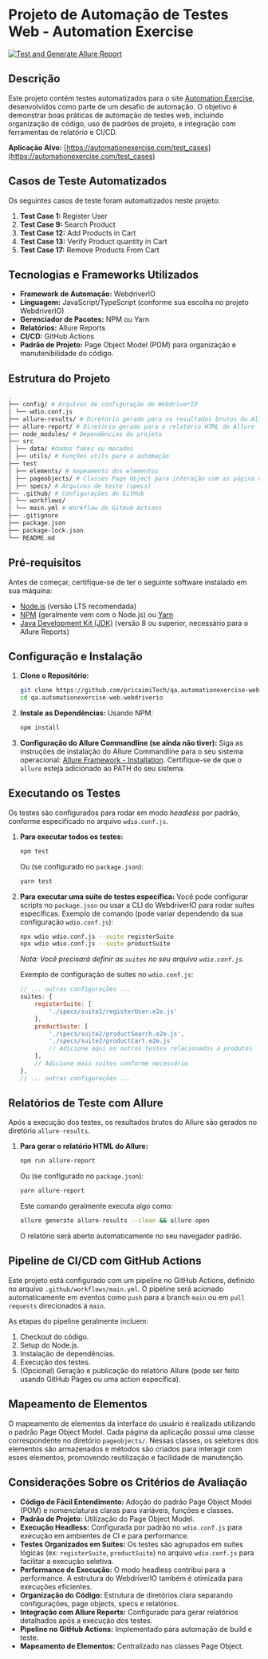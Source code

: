 # Projeto de Automação de Testes Web - Automation Exercise
[![Test and Generate Allure Report](https://github.com/pricaimiTech/qa.automationexercise-web.webdriverio/actions/workflows/test-and-report.yml/badge.svg)](https://github.com/pricaimiTech/qa.automationexercise-web.webdriverio/actions/workflows/test-and-report.yml)

## Descrição

Este projeto contém testes automatizados para o site [Automation Exercise](https://automationexercise.com/), desenvolvidos como parte de um desafio de automação. O objetivo é demonstrar boas práticas de automação de testes web, incluindo organização de código, uso de padrões de projeto, e integração com ferramentas de relatório e CI/CD.

**Aplicação Alvo:** [https://automationexercise.com/test_cases](https://automationexercise.com/test_cases)

## Casos de Teste Automatizados

Os seguintes casos de teste foram automatizados neste projeto:

1.  **Test Case 1:** Register User
2.  **Test Case 9:** Search Product
3.  **Test Case 12:** Add Products in Cart
4.  **Test Case 13:** Verify Product quantity in Cart
5.  **Test Case 17:** Remove Products From Cart

## Tecnologias e Frameworks Utilizados

*   **Framework de Automação:** WebdriverIO
*   **Linguagem:** JavaScript/TypeScript (conforme sua escolha no projeto WebdriverIO)
*   **Gerenciador de Pacotes:** NPM ou Yarn
*   **Relatórios:** Allure Reports
*   **CI/CD:** GitHub Actions
*   **Padrão de Projeto:** Page Object Model (POM) para organização e manutenibilidade do código.

## Estrutura do Projeto

```bash
. 
├── config/ # Arquivos de configuração do WebdriverIO 
│ └── wdio.conf.js 
├── allure-results/ # Diretório gerado para os resultados brutos do Allure 
├── allure-report/ # Diretório gerado para o relatório HTML do Allure 
├── node_modules/ # Dependências do projeto 
├── src
│ ├── data/ #dados fakes ou mocados 
│ ├── utils/ # Funções utils para a automação
├── test
│ ├── elements/ # mapeamento dos elementos 
│ ├── pageobjects/ # Classes Page Object para interação com as página da aplicação 
│ ├── specs/ # Arquivos de teste (specs) 
├── .github/ # Configurações do GitHub 
│ └── workflows/ 
│ └── main.yml # Workflow do GitHub Actions 
├── .gitignore 
├── package.json 
├── package-lock.json 
└── README.md
``` 


## Pré-requisitos

Antes de começar, certifique-se de ter o seguinte software instalado em sua máquina:

*   [Node.js](https://nodejs.org/) (versão LTS recomendada)
*   [NPM](https://www.npmjs.com/) (geralmente vem com o Node.js) ou [Yarn](https://yarnpkg.com/)
*   [Java Development Kit (JDK)](https://www.oracle.com/java/technologies/javase-jdk11-downloads.html) (versão 8 ou superior, necessário para o Allure Reports)

## Configuração e Instalação

1.  **Clone o Repositório:**
    ```bash
    git clone https://github.com/pricaimiTech/qa.automationexercise-web.webdriverio.git
    cd qa.automationexercise-web.webdriverio
    ```

2.  **Instale as Dependências:**
    Usando NPM:
    ```bash
    npm install
    ```

3.  **Configuração do Allure Commandline (se ainda não tiver):**
    Siga as instruções de instalação do Allure Commandline para o seu sistema operacional: [Allure Framework - Installation](https://allurereport.org/docs/gettingstarted-installation/).
    Certifique-se de que o `allure` esteja adicionado ao PATH do seu sistema.

## Executando os Testes

Os testes são configurados para rodar em modo *headless* por padrão, conforme especificado no arquivo `wdio.conf.js`.

1.  **Para executar todos os testes:**
    ```bash
    npm test
    ```
    Ou (se configurado no `package.json`):
    ```bash
    yarn test
    ```

2.  **Para executar uma suíte de testes específica:**
    Você pode configurar scripts no `package.json` ou usar a CLI do WebdriverIO para rodar suítes específicas.
    Exemplo de comando (pode variar dependendo da sua configuração `wdio.conf.js`):
    ```bash
    npx wdio wdio.conf.js --suite registerSuite
    npx wdio wdio.conf.js --suite productSuite
    ```
    *Nota: Você precisará definir as `suites` no seu arquivo `wdio.conf.js`.*

    Exemplo de configuração de suítes no `wdio.conf.js`:
    ```javascript
    // ... outras configurações ...
    suites: {
        registerSuite: [
            './specs/suite1/registerUser.e2e.js'
        ],
        productSuite: [
            './specs/suite2/productSearch.e2e.js',
            './specs/suite2/productCart.e2e.js'
            // Adicione aqui os outros testes relacionados a produtos
        ],
        // Adicione mais suítes conforme necessário
    },
    // ... outras configurações ...
    ```

## Relatórios de Teste com Allure

Após a execução dos testes, os resultados brutos do Allure são gerados no diretório `allure-results`.

1.  **Para gerar o relatório HTML do Allure:**
    ```bash
    npm run allure-report
    ```
    Ou (se configurado no `package.json`):
    ```bash
    yarn allure-report
    ```
    Este comando geralmente executa algo como:
    ```bash
    allure generate allure-results --clean && allure open
    ```
    O relatório será aberto automaticamente no seu navegador padrão.

## Pipeline de CI/CD com GitHub Actions

Este projeto está configurado com um pipeline no GitHub Actions, definido no arquivo `.github/workflows/main.yml`.
O pipeline será acionado automaticamente em eventos como `push` para a branch `main` ou em `pull requests` direcionados à `main`.

As etapas do pipeline geralmente incluem:
1.  Checkout do código.
2.  Setup do Node.js.
3.  Instalação de dependências.
4.  Execução dos testes.
5.  (Opcional) Geração e publicação do relatório Allure (pode ser feito usando GitHub Pages ou uma action específica).

## Mapeamento de Elementos

O mapeamento de elementos da interface do usuário é realizado utilizando o padrão Page Object Model. Cada página da aplicação possui uma classe correspondente no diretório `pageobjects/`. Nessas classes, os seletores dos elementos são armazenados e métodos são criados para interagir com esses elementos, promovendo reutilização e facilidade de manutenção.

## Considerações Sobre os Critérios de Avaliação

*   **Código de Fácil Entendimento:** Adoção do padrão Page Object Model (POM) e nomenclaturas claras para variáveis, funções e classes.
*   **Padrão de Projeto:** Utilização do Page Object Model.
*   **Execução Headless:** Configurada por padrão no `wdio.conf.js` para execução em ambientes de CI e para performance.
*   **Testes Organizados em Suítes:** Os testes são agrupados em suítes lógicas (ex: `registerSuite`, `productSuite`) no arquivo `wdio.conf.js` para facilitar a execução seletiva.
*   **Performance de Execução:** O modo headless contribui para a performance. A estrutura do WebdriverIO também é otimizada para execuções eficientes.
*   **Organização do Código:** Estrutura de diretórios clara separando configurações, page objects, specs e relatórios.
*   **Integração com Allure Reports:** Configurado para gerar relatórios detalhados após a execução dos testes.
*   **Pipeline no GitHub Actions:** Implementado para automação de build e teste.
*   **Mapeamento de Elementos:** Centralizado nas classes Page Object.
